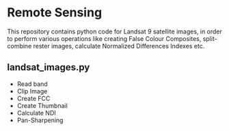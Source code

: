 # Remote Sensing

This repository contains python code for Landsat 9 satellite images, in order to perform various operations like creating False Colour Composites, split-combine rester images, calculate Normalized Differences Indexes etc.

## landsat_images.py

- Read band
- Clip Image
- Create FCC
- Create Thumbnail
- Calculate NDI
- Pan-Sharpening
